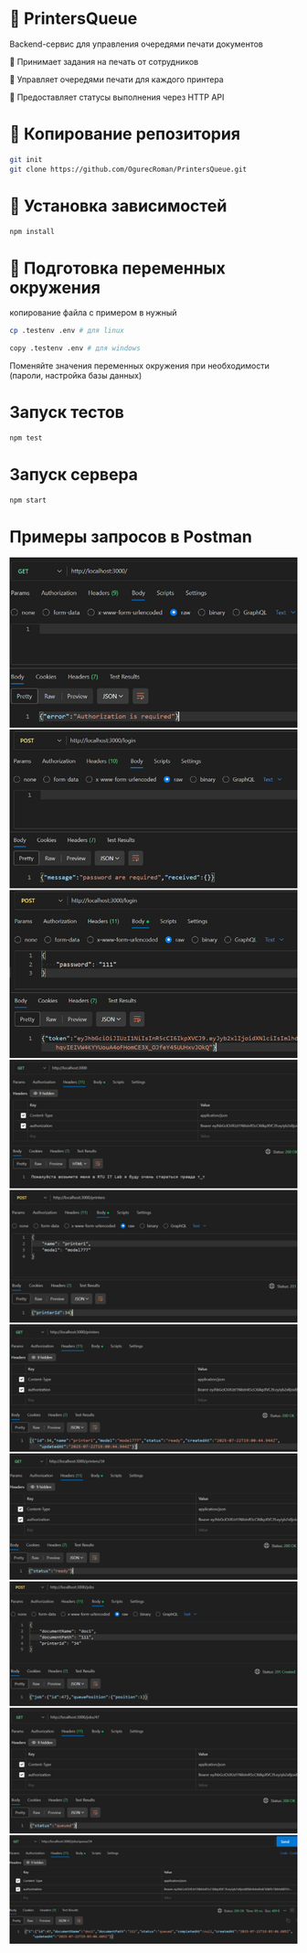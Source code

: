 # 📇 PrintersQueue

Backend-сервис для управления очередями печати документов

📌 Принимает задания на печать от сотрудников
    
📌 Управляет очередями печати для каждого принтера
    
📌 Предоставляет статусы выполнения через HTTP API

# 📍 Копирование репозитория

```bash
git init
git clone https://github.com/OgurecRoman/PrintersQueue.git
```

# 🧲 Установка зависимостей

```bash
npm install
```

# 📎 Подготовка переменных окружения

копирование файла с примером в нужный

```bash
cp .testenv .env # для linux
```

```bash
copy .testenv .env # для windows
```

Поменяйте значения переменных окружения при необходимости (пароли, настройка базы данных)

# Запуск тестов

```bash
npm test
```

# Запуск сервера

```bash
npm start
```

# Примеры запросов в Postman

![Главная страница: требуется авторизация](images/postman/1.jpg)
![Логин: требуется пароль](images/postman/2.jpg)
![Логин: получение токена](images/postman/3.jpg)
![Главная страница](images/postman/4.jpg)
![Создание принтера](images/postman/5.jpg)
![Получение списка принтеров](images/postman/6.jpg)
![Статус конкретного принтера](images/postman/7.jpg)
![Создание задания на печать](images/postman/8.jpg)
![Статус задания](images/postman/9.jpg)
![Очередь заданий к принтеру](images/postman/10.jpg)
